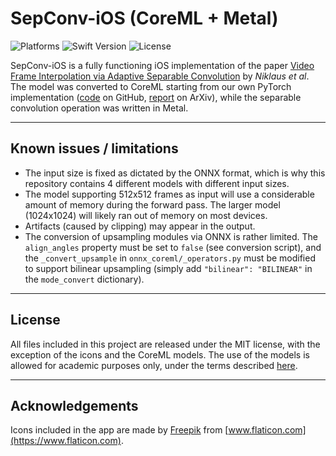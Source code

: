 # SepConv-iOS (CoreML + Metal)

![Platforms](https://img.shields.io/badge/platform-iOS-lightgrey.svg) ![Swift Version](https://img.shields.io/badge/swift-5.0-orange.svg) ![License](https://img.shields.io/badge/license-MIT-blue.svg)

SepConv-iOS is a fully functioning iOS implementation of the paper [Video Frame Interpolation via Adaptive Separable Convolution](https://arxiv.org/abs/1708.01692) by _Niklaus et al_. The model was converted to CoreML starting from our own PyTorch implementation ([code](https://github.com/martkartasev/sepconv) on GitHub, [report](https://arxiv.org/abs/1809.07759) on ArXiv), while the separable convolution operation was written in Metal.

-------
## Known issues / limitations

- The input size is fixed as dictated by the ONNX format, which is why this repository contains 4 different models with different input sizes.
- The model supporting 512x512 frames as input will use a considerable amount of memory during the forward pass. The larger model (1024x1024) will likely ran out of memory on most devices.
- Artifacts (caused by clipping) may appear in the output.
- The conversion of upsampling modules via ONNX is rather limited. The `align_angles` property must be set to `false` (see conversion script), and the `_convert_upsample` in `onnx_coreml/_operators.py` must be modified to support bilinear upsampling (simply add `"bilinear": "BILINEAR"` in the `mode_convert` dictionary).


-------
## License

All files included in this project are released under the MIT license, with the exception of the icons and the CoreML models. The use of the models is allowed for academic purposes only, under the terms described [here](https://github.com/sniklaus/pytorch-sepconv).

-------
## Acknowledgements

Icons included in the app are made by [Freepik](https://www.freepik.com) from [www.flaticon.com](https://www.flaticon.com).
